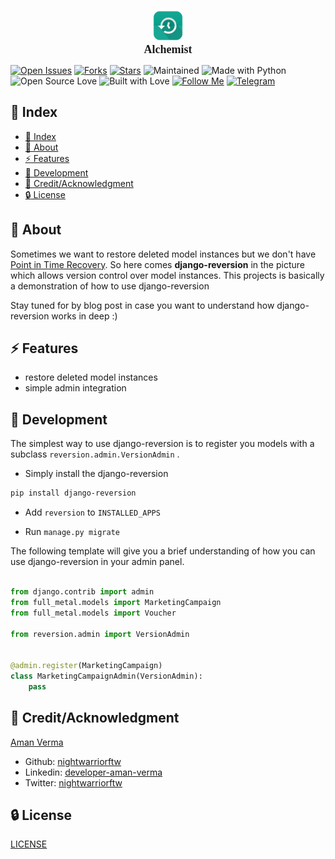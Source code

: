 <p align="center">
    <img src="./public/logo.png" width="50px" height="50px"><br>
    <span style="font-family: cascadia-code; font-size: 18px;font-weight: bold;">Alchemist</span>
</p>

[![Open Issues](https://img.shields.io/github/issues/nightwarriorftw/alchemist?style=for-the-badge&logo=github)](https://github.com/nightwarriorftw/alchemist/issues) [![Forks](https://img.shields.io/github/forks/nightwarriorftw/alchemist?style=for-the-badge&logo=github)](https://github.com/nightwarriorftw/alchemist/network/members) [![Stars](https://img.shields.io/github/stars/nightwarriorftw/alchemist?style=for-the-badge&logo=reverbnation)](https://github.com/nightwarriorftw/alchemist/stargazers) ![Maintained](https://img.shields.io/maintenance/yes/2021?style=for-the-badge&logo=github) ![Made with Python](https://img.shields.io/badge/Made%20with-Python-blueviolet?style=for-the-badge&logo=python) ![Open Source Love](https://img.shields.io/badge/Open%20Source-%E2%99%A5-red?style=for-the-badge&logo=open-source-initiative) ![Built with Love](https://img.shields.io/badge/Built%20With-%E2%99%A5-critical?style=for-the-badge&logo=ko-fi) [![Follow Me](https://img.shields.io/twitter/follow/nightwarriorftw?color=blue&label=Follow%20%40nightwarriorftw&logo=twitter&style=for-the-badge)](https://twitter.com/intent/follow?screen_name=nightwarriorftw) [![Telegram](https://img.shields.io/badge/Telegram-Chat-informational?style=for-the-badge&logo=telegram)](https://telegram.me/nightwarriorftw)

## :ledger: Index

- [:ledger: Index](#ledger-index)
- [:beginner: About](#beginner-about)
- [:zap: Features](#zap-features)
- [:wrench: Development](#wrench-development)
- [:star2: Credit/Acknowledgment](#star2-creditacknowledgment)
- [:lock: License](#lock-license)

## :beginner: About

Sometimes we want to restore deleted model instances but we don't have [Point in Time Recovery](https://docs.aws.amazon.com/amazondynamodb/latest/developerguide/PointInTimeRecovery_Howitworks.html). So here comes **django-reversion** in the picture which allows version control over model instances. This projects is basically a demonstration of how to use django-reversion


Stay tuned for by blog post in case you want to understand how django-reversion works in deep :)

## :zap: Features

- restore deleted model instances
- simple admin integration

## :wrench: Development

The simplest way to use django-reversion is to register you models with a subclass `reversion.admin.VersionAdmin` .

- Simply install the django-reversion

```bash
pip install django-reversion
```

- Add `reversion` to `INSTALLED_APPS`

- Run `manage.py migrate`

The following template will give you a brief understanding of how you can use django-reversion in your admin panel.

```python

from django.contrib import admin
from full_metal.models import MarketingCampaign
from full_metal.models import Voucher

from reversion.admin import VersionAdmin


@admin.register(MarketingCampaign)
class MarketingCampaignAdmin(VersionAdmin):
    pass

```

## :star2: Credit/Acknowledgment

[Aman Verma](https://nightwarriorftw.netlify.app)

- Github: [nightwarriorftw](https://github.com/nightwarriorftw)
- Linkedin: [developer-aman-verma](https://linkedin.com/in/nightwarriorftw)
- Twitter: [nightwarriorftw](https://twitter.com/nightwarriorftw)

## :lock: License

[LICENSE](/LICENSE)
